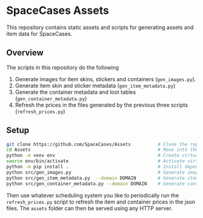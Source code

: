 # SpaceCases Assets

This repository contains static assets and scripts for generating assets and item data for SpaceCases.

## Overview

The scripts in this repository do the following
1. Generate images for item skins, stickers and containers (`gen_images.py`).
2. Generate item skin and sticker metadata (`gen_item_metadata.py`)
3. Generate the container metadata and loot tables (`gen_container_metadata.py`)
4. Refresh the prices in the files generated by the previous three scripts (`refresh_prices.py`)

## Setup

```bash
git clone https://github.com/SpaceCases/Assets          # Clone the repository
cd Assets                                               # Move into the repository directory
python -m venv env                                      # Create virtual environment
source env/bin/activate                                 # Activate virtual environment
python -m pip install .                                 # Install dependencies
python src/gen_images.py                                # Generate images for items and containers
python src/gen_item_metadata.py  --domain DOMAIN        # Generate item metadata JSON files
python src/gen_container_metadata.py --domain DOMAIN    # Generate container metadata JSON files
```
Then use whatever scheduling system you like to periodically run the `refresh_prices.py` script to refresh the item and container prices in the json files. The `assets` folder can then be served using any HTTP server.
